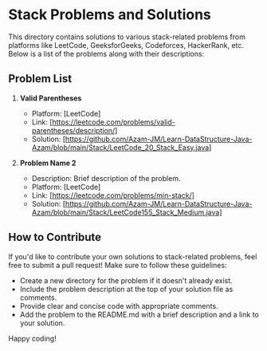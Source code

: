 # Stack Problems and Solutions

This directory contains solutions to various stack-related problems from platforms like LeetCode, GeeksforGeeks, Codeforces, HackerRank, etc.
Below is a list of the problems along with their descriptions:

## Problem List

1. **Valid Parentheses**
   - Platform: [LeetCode]
   - Link: [https://leetcode.com/problems/valid-parentheses/description/]
   - Solution: [https://github.com/Azam-JM/Learn-DataStructure-Java-Azam/blob/main/Stack/LeetCode_20_Stack_Easy.java]

2. **Problem Name 2**
   - Description: Brief description of the problem.
   - Platform: [LeetCode]
   - Link: [https://leetcode.com/problems/min-stack/]
   - Solution: [https://github.com/Azam-JM/Learn-DataStructure-Java-Azam/blob/main/Stack/LeetCode155_Stack_Medium.java]

## How to Contribute

If you'd like to contribute your own solutions to stack-related problems, feel free to submit a pull request! Make sure to follow these guidelines:

- Create a new directory for the problem if it doesn't already exist.
- Include the problem description at the top of your solution file as comments.
- Provide clear and concise code with appropriate comments.
- Add the problem to the README.md with a brief description and a link to your solution.

Happy coding!


